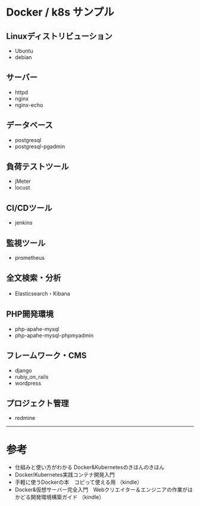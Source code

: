 # Docker / k8s サンプル

## Linuxディストリビューション
- Ubuntu
- debian

## サーバー
- httpd
- nginx
- nginx-echo

## データベース
- postgresql
- postgresql-pgadmin

## 負荷テストツール
- jMeter
- locust

## CI/CDツール
- jenkins

## 監視ツール
- prometheus

## 全文検索・分析
- Elasticsearch・Kibana

## PHP開発環境
- php-apahe-mysql
- php-apahe-mysql-phpmyadmin


## フレームワーク・CMS
- django
- rubiy_on_rails
- wordpress

## プロジェクト管理
- redmine

<hr>

# 参考
- 仕組みと使い方がわかる Docker&Kubernetesのきほんのきほん 
- Docker/Kubernetes実践コンテナ開発入門
- 手軽に使うDockerの本　コピって使える用 （kindle）
- Docker&仮想サーバー完全入門　Webクリエイター＆エンジニアの作業がはかどる開発環境構築ガイド （kindle）
